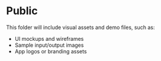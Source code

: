 # Public

This folder will include visual assets and demo files, such as:
- UI mockups and wireframes
- Sample input/output images
- App logos or branding assets
